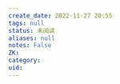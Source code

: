 ```yaml
---
create_date: 2022-11-27 20:55
tags: null
status: 未阅读 
aliases: null
notes: False
ZK: 
category: 
uid: 
---
```



